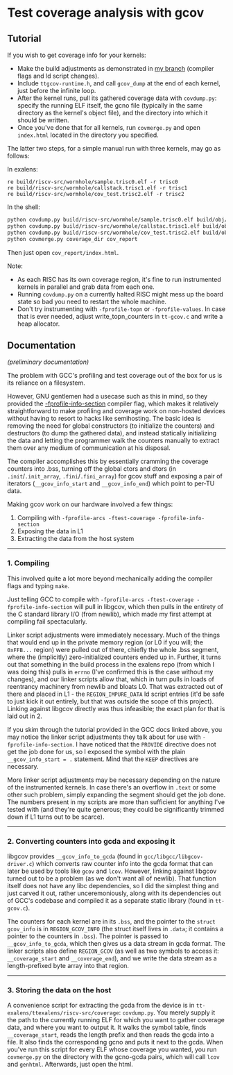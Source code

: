 # Test coverage analysis with gcov

## Tutorial

If you wish to get coverage info for your kernels:
- Make the build adjustments as demonstrated in [my branch](https://github.com/tenstorrent/tt-exalens/compare/iklikovac/coverage) (compiler flags and ld script changes).
- Include `ttgcov-runtime.h`, and call `gcov_dump` at the end of each kernel, just before the infinite loop.
- After the kernel runs, pull its gathered coverage data with `covdump.py`: specify the running ELF itself, the gcno file (typically in the same directory as the kernel's object file), and the directory into which it should be written.
- Once you've done that for all kernels, run `covmerge.py` and open `index.html` located in the directory you specified.
  
The latter two steps, for a simple manual run with three kernels, may go as follows:
  
In exalens:
  
```
re build/riscv-src/wormhole/sample.trisc0.elf -r trisc0
re build/riscv-src/wormhole/callstack.trisc1.elf -r trisc1
re build/riscv-src/wormhole/cov_test.trisc2.elf -r trisc2
```
  
In the shell:
  
```bash
python covdump.py build/riscv-src/wormhole/sample.trisc0.elf build/obj/riscv-src/sample.gcno coverage_dir
python covdump.py build/riscv-src/wormhole/callstac.trisc1.elf build/obj/riscv-src/callstack.gcno coverage_dir
python covdump.py build/riscv-src/wormhole/cov_test.trisc2.elf build/obj/riscv-src/cov_test.gcno coverage_dir
python covmerge.py coverage_dir cov_report
```
  
Then just open `cov_report/index.html`.

Note:
- As each RISC has its own coverage region, it's fine to run instrumented kernels in parallel and grab data from each one.
- Running `covdump.py` on a currently halted RISC might mess up the board state so bad you need to restart the whole machine.
- Don't try instrumenting with `-fprofile-topn` or `-fprofile-values`. In case that is ever needed, adjust write_topn_counters in `tt-gcov.c` and write a heap allocator.

## Documentation

*(preliminary documentation)*

The problem with GCC's profiling and test coverage out of the box for us is its reliance on a filesystem.
  
However, GNU gentlemen had a usecase such as this in mind, so they provided the [-fprofile-info-section](https://gcc.gnu.org/onlinedocs/gcc-15.1.0/gcc/Freestanding-Environments.html) compiler flag, which makes it relatively straightforward to make profiling and coverage work on non-hosted devices without having to resort to hacks like semihosting. The basic idea is removing the need for global constructors (to initialize the counters) and destructors (to dump the gathered data), and instead statically initializing the data and letting the programmer walk the counters manually to extract them over any medium of communication at his disposal.
  
The compiler accomplishes this by essentially cramming the coverage counters into .bss, turning off the global ctors and dtors (in `.init`/`.init_array`, `.fini`/`.fini_array`) for gcov stuff and exposing a pair of iterators (`__gcov_info_start` and `__gcov_info_end`) which point to per-TU data.
  
Making gcov work on our hardware involved a few things:
1. Compiling with `-fprofile-arcs -ftest-coverage -fprofile-info-section`
2. Exposing the data in L1
3. Extracting the data from the host system

---
  
### 1. Compiling

This involved quite a lot more beyond mechanically adding the compiler flags and typing `make`.
  
Just telling GCC to compile with `-fprofile-arcs -ftest-coverage -fprofile-info-section` will pull in libgcov, which then pulls in the entirety of the C standard library I/O (from newlib), which made my first attempt at compiling fail spectacularly.
  
Linker script adjustments were immediately necessary. Much of the things that would end up in the private memory region (or L0 if you will; the `0xFFB...` region) were pulled out of there, chiefly the whole .bss segment, where the (implicitly) zero-initialized counters ended up in. Further, it turns out that something in the build process in the exalens repo (from which I was doing this) pulls in `errno` (I've confirmed this is the case without my changes), and our linker scripts allow that, which in turn pulls in loads of reentrancy machinery from newlib and bloats L0. That was extracted out of there and placed in L1 - the `REGION_IMPURE_DATA` ld script entries (it'd be safe to just kick it out entirely, but that was outside the scope of this project). Linking against libgcov directly was thus infeasible; the exact plan for that is laid out in 2.
  
If you skim through the tutorial provided in the GCC docs linked above, you may notice the linker script adjustments they talk about for use with `-fprofile-info-section`. I have noticed that the `PROVIDE` directive does not get the job done for us, so I exposed the symbol with the plain `__gcov_info_start = .` statement. Mind that the `KEEP` directives are necessary.
  
More linker script adjustments may be necessary depending on the nature of the instrumented kernels. In case there's an overflow in `.text` or some other such problem, simply expanding the segment should get the job done. The numbers present in my scripts are more than sufficient for anything I've tested with (and they're quite generous; they could be significantly trimmed down if L1 turns out to be scarce).

---

### 2. Converting counters into gcda and exposing it

libgcov provides `__gcov_info_to_gcda` (found in `gcc/libgcc/libgcov-driver.c`) which converts raw counter info into the gcda format that can later be used by tools like `gcov` and `lcov`. However, linking against libgcov turned out to be a problem (as we don't want all of newlib). That function itself does not have any libc dependencies, so I did the simplest thing and just carved it out, rather unceremoniously, along with its dependencies out of GCC's codebase and compiled it as a separate static library (found in `tt-gcov.c`).
  
The counters for each kernel are in its `.bss`, and the pointer to the `struct gcov_info` is in `REGION_GCOV_INFO` (the struct itself lives in `.data`; it contains a pointer to the counters in `.bss`). The pointer is passed to `__gcov_info_to_gcda`, which then gives us a data stream in gcda format. The linker scripts also define `REGION_GCOV` (as well as two symbols to access it: `__coverage_start` and `__coverage_end`), and we write the data stream as a length-prefixed byte array into that region. 
  
---

### 3. Storing the data on the host

A convenience script for extracting the gcda from the device is in `tt-exalens/ttexalens/riscv-src/coverage`: `covdump.py`. You merely supply it the path to the currently running ELF for which you want to gather coverage data, and where you want to output it. It walks the symbol table, finds `__coverage_start`, reads the length prefix and then reads the gcda into a file. It also finds the corresponding gcno and puts it next to the gcda. When you've run this script for every ELF whose coverage you wanted, you run `covmerge.py` on the directory with the gcno-gcda pairs, which will call `lcov` and `genhtml`. Afterwards, just open the html.
